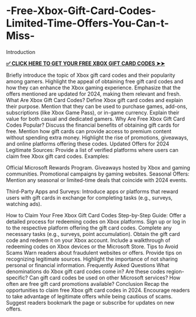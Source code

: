 # -Free-Xbox-Gift-Card-Codes-Limited-Time-Offers-You-Can-t-Miss-
Introduction

**[✅ CLICK HERE TO GET YOUR FREE XBOX GIFT CARD CODES ➤➤](https://myusoffer.xyz/all-gift-card-2/)**

Briefly introduce the topic of Xbox gift card codes and their popularity among gamers.
Highlight the appeal of obtaining free gift card codes and how they can enhance the Xbox gaming experience.
Emphasize that the offers mentioned are updated for 2024, making them relevant and fresh.
What Are Xbox Gift Card Codes?
Define Xbox gift card codes and explain their purpose.
Mention that they can be used to purchase games, add-ons, subscriptions (like Xbox Game Pass), or in-game currency.
Explain their value for both casual and dedicated gamers.
Why Are Free Xbox Gift Card Codes Popular?
Discuss the financial benefits of obtaining gift cards for free.
Mention how gift cards can provide access to premium content without spending extra money.
Highlight the rise of promotions, giveaways, and online platforms offering these codes.
Updated Offers for 2024
Legitimate Sources: Provide a list of verified platforms where users can claim free Xbox gift card codes. Examples:

Official Microsoft Rewards Program.
Giveaways hosted by Xbox and gaming communities.
Promotional campaigns by gaming websites.
Seasonal Offers: Mention any seasonal or limited-time deals that coincide with 2024 events.

Third-Party Apps and Surveys: Introduce apps or platforms that reward users with gift cards in exchange for completing tasks (e.g., surveys, watching ads).

How to Claim Your Free Xbox Gift Card Codes
Step-by-Step Guide: Offer a detailed process for redeeming codes on Xbox platforms.
Sign up or log in to the respective platform offering the gift card codes.
Complete any necessary tasks (e.g., surveys, point accumulation).
Obtain the gift card code and redeem it on your Xbox account.
Include a walkthrough of redeeming codes on Xbox devices or the Microsoft Store.
Tips to Avoid Scams
Warn readers about fraudulent websites or offers.
Provide tips on recognizing legitimate sources.
Highlight the importance of not sharing personal or financial information.
Frequently Asked Questions
What denominations do Xbox gift card codes come in?
Are these codes region-specific?
Can gift card codes be used on other Microsoft services?
How often are free gift card promotions available?
Conclusion
Recap the opportunities to claim free Xbox gift card codes in 2024.
Encourage readers to take advantage of legitimate offers while being cautious of scams.
Suggest readers bookmark the page or subscribe for updates on new offers.
